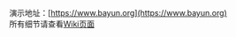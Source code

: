 演示地址：[https://www.bayun.org](https://www.bayun.org)  
所有细节请查看[Wiki页面](https://github.com/ryanwschina/Yakumo/wiki)
